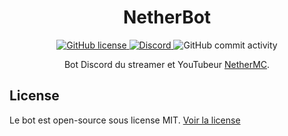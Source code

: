 <h1 align="center">NetherBot</h1>
<div align="center">
  <a href="LICENSE">
    <img alt="GitHub license" src="https://img.shields.io/github/license/NetherMCtv/NetherBot?logo=github&style=for-the-badge" />
  </a>
  <a href="https://discord.gg/N3REDp3QJN">
    <img alt="Discord" src="https://img.shields.io/discord/853738781541924894?color=5865F2&label=discord&logo=discord&logoColor=5865F2&style=for-the-badge" />
  </a>
  <img alt="GitHub commit activity" src="https://img.shields.io/github/commit-activity/w/NetherMCtv/NetherBot?logo=github&style=for-the-badge" />
</div>
<p align="center">Bot Discord du streamer et YouTubeur <a href="https://www.twitch.tv/NetherMCtv">NetherMC</a>.</p>

## License

Le bot est open-source sous license MIT. [Voir la license](LICENSE)